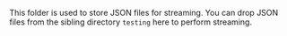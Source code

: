 This folder is used to store JSON files for streaming. You can drop JSON files from the sibling directory `testing` here to perform streaming.
